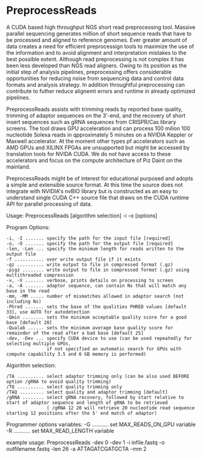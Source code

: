 # PreprocessReads
A CUDA based high throughput NGS short read preprocessing tool. Massive parallel sequencing generates million of short sequence reads that have to be processed and aligned to reference genomes. Ever greater amount of data creates a need for efficient preprocessign tools to maximize the use of the information and to avoid alignment and interpretation mistakes to the best possible extent. Although read preprocessing is not complex it has been less developed than NGS read aligners. Owing to its position as the initial step of analysis pipelines, preprocessing offers considerable opportunities for reducing noise from sequencing data and control data formats and analysis strategy. In addition throughtful preprocessing can contribute to futher reduce alignemt errors and runtime in already optimized pipelines.

PreprocessReads assists with trimming reads by reported base quality, trimming of adaptor sequences on the 3'-end, and the recovery of short insert sequences such as gRNA sequences from CRISPR/Cas library screens. The tool draws GPU acceleration and can process 100 milion 100 nucleotide Solexa reads in qpproximately 5 minutes on a NVIDIA Keppler or Maxwell accelerator. At the moment other types pf accelerators such as AMD GPUs and XILINX FPGAs are unsupported but might be accessed by translation tools for NVIDA CUDA. We do not have access to these accelerators and focus on the compute architecture of Piz Daint on the mainland.

PreprocessReads might be of interest for educational purposed and adopts a simple and extensible source format. At this time the source does not integrate with NVIDIA's nvBIO library but is constructed as an easy to understand single CUDA C++ source file that draws on the CUDA runtime API for parallel processing of data.


Usage: PreprocessReads [algorithm selection] -i <fastq or fastq.gz input file> -o <output file> [options] 

Program Options:

	-i, -I ....... specify the path for the input file [required]
	-o, -O ....... specify the path for the output file [required]
	-len, -Len ... specify the minimum length for reads written to the output file
	-f ........... over write output file if it exists
	-gz .......... write output to file in compressed format (.gz)
	-pigz ........ write output to file in compressed format (.gz) using multithreaded compression
	-v, -V ....... verbose, prints details on processing to screen
	-a, -A ....... adaptor sequence, can contain Ns that will match any base in the read
	-mm, -MM ..... number of mismatches allowed in adaptor search (not including Ns)
	-Phred ....... sets the base of the qualities PHRED values [default 33], use AUTO for autodetection
	-Qmin ........ sets the minimum acceptable quality score for a good base [default 20]
	-Qualab ...... sets the minimum average base quality score for remainder of the read after a bad base [default 25]
	-dev, -Dev ... specify CUDA device to use (can be used repeatedly for selecting multiple GPUs,
	               if not specified an automatic search for GPUs with compute capability 3.5 and 6 GB memory is performed)

Algorithm selection:

	/TA .......... select adaptor trimming only (can be also used BEFORE option /gRNA to avoid quality trimming)
	/TQ .......... select quality trimming only
	/TAQ ......... select quality and adaptor trimming [default]
	/gRNA ........ select gRNA recovery, followed by start relative to start of adaptor sequence and length of gRNA to be retrieved
	               ( /gRNA 12 20 will retrieve 20 nucleotide read sequence starting 12 positions after the 5' end match of adaptor)

Programmer options variables:
	-G ........... set MAX_READS_ON_GPU variable
	-R ........... set MAX_READ_LENGTH variable

example usage:
	PreprocessReads -dev 0 -dev 1 -i infile.fastq -o outfilename.fastq -len 26 -a ATTAGATCGATGCTA -mm 2

